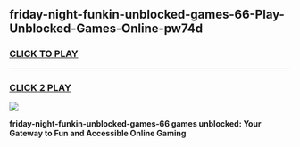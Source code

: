 
## friday-night-funkin-unblocked-games-66-Play-Unblocked-Games-Online-pw74d
<h3>
<a href="https://premium76.site?title=friday-night-funkin-unblocked-games-66&ref=24A">CLICK TO PLAY</a></h3>
<hr>

<h3>
<a href="https://premium76.site?title=friday-night-funkin-unblocked-games-66&ref=24A">CLICK 2 PLAY</a>
  
</h3>

<a href="https://premium76.site?title=friday-night-funkin-unblocked-games-66&ref=24A"><img src="https://clearcache.store/games.png"></a>


**friday-night-funkin-unblocked-games-66 games unblocked: Your Gateway to Fun and Accessible Online Gaming**
